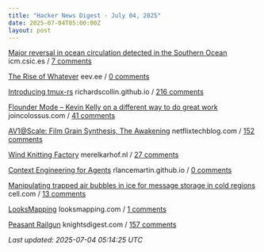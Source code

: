 ```yaml
---
title: "Hacker News Digest · July 04, 2025"
date: 2025-07-04T05:00:00Z
layout: post
---
```


[Major reversal in ocean circulation detected in the Southern Ocean](https://www.icm.csic.es/en/news/major-reversal-ocean-circulation-detected-southern-ocean-key-climate-implications)  icm.csic.es / [7 comments](https://news.ycombinator.com/item?id=44461222)

[The Rise of Whatever](https://eev.ee/blog/2025/07/03/the-rise-of-whatever/)  eev.ee / [0 comments](https://news.ycombinator.com/item?id=44461208)

[Introducing tmux-rs](https://richardscollin.github.io/tmux-rs/)  richardscollin.github.io / [216 comments](https://news.ycombinator.com/item?id=44455787)

[Flounder Mode – Kevin Kelly on a different way to do great work](https://joincolossus.com/article/flounder-mode/)  joincolossus.com / [41 comments](https://news.ycombinator.com/item?id=44455933)

[AV1@Scale: Film Grain Synthesis, The Awakening](https://netflixtechblog.com/av1-scale-film-grain-synthesis-the-awakening-ee09cfdff40b)  netflixtechblog.com / [152 comments](https://news.ycombinator.com/item?id=44456779)

[Wind Knitting Factory](https://www.merelkarhof.nl/work/wind-knitting-factory)  merelkarhof.nl / [27 comments](https://news.ycombinator.com/item?id=44458890)

[Context Engineering for Agents](https://rlancemartin.github.io/2025/06/23/context_engineering/)  rlancemartin.github.io / [0 comments](https://news.ycombinator.com/item?id=44432596)

[Manipulating trapped air bubbles in ice for message storage in cold regions](https://www.cell.com/cell-reports-physical-science/fulltext/S2666-3864(25)00221-8)  cell.com / [13 comments](https://news.ycombinator.com/item?id=44421490)

[LooksMapping](https://looksmapping.com/)  looksmapping.com / [1 comments](https://news.ycombinator.com/item?id=44461015)

[Peasant Railgun](https://knightsdigest.com/what-exactly-is-the-peasant-railgun-in-dd-5e/)  knightsdigest.com / [157 comments](https://news.ycombinator.com/item?id=44455222)


_Last updated: 2025-07-04 05:14:25 UTC_
